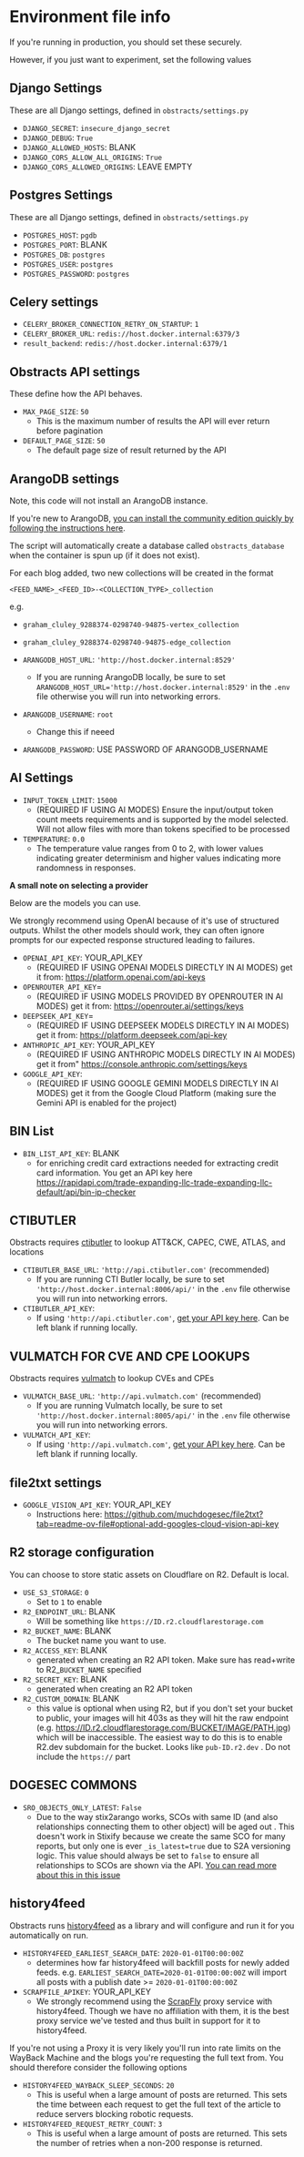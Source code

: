 # Environment file info

If you're running in production, you should set these securely.

However, if you just want to experiment, set the following values

## Django Settings

These are all Django settings, defined in `obstracts/settings.py`

* `DJANGO_SECRET`: `insecure_django_secret`
* `DJANGO_DEBUG`: `True`
* `DJANGO_ALLOWED_HOSTS`: BLANK
* `DJANGO_CORS_ALLOW_ALL_ORIGINS`: `True`
* `DJANGO_CORS_ALLOWED_ORIGINS`: LEAVE EMPTY

## Postgres Settings

These are all Django settings, defined in `obstracts/settings.py`

* `POSTGRES_HOST`: `pgdb`
* `POSTGRES_PORT`: BLANK
* `POSTGRES_DB`: `postgres`
* `POSTGRES_USER`: `postgres`
* `POSTGRES_PASSWORD`: `postgres`

## Celery settings

* `CELERY_BROKER_CONNECTION_RETRY_ON_STARTUP`: `1`
* `CELERY_BROKER_URL`: `redis://host.docker.internal:6379/3`
* `result_backend`: `redis://host.docker.internal:6379/1`

## Obstracts API settings

These define how the API behaves.

* `MAX_PAGE_SIZE`: `50`
	* This is the maximum number of results the API will ever return before pagination
* `DEFAULT_PAGE_SIZE`: `50`
	* The default page size of result returned by the API

## ArangoDB settings

Note, this code will not install an ArangoDB instance.

If you're new to ArangoDB, [you can install the community edition quickly by following the instructions here](https://arangodb.com/community-server/).

The script will automatically create a database called `obstracts_database` when the container is spun up (if it does not exist).

For each blog added, two new collections will be created in the format

`<FEED_NAME>_<FEED_ID>-<COLLECTION_TYPE>_collection`

e.g.

* `graham_cluley_9288374-0298740-94875-vertex_collection`
* `graham_cluley_9288374-0298740-94875-edge_collection`


* `ARANGODB_HOST_URL`: `'http://host.docker.internal:8529'`
	* If you are running ArangoDB locally, be sure to set `ARANGODB_HOST_URL='http://host.docker.internal:8529'` in the `.env` file otherwise you will run into networking errors.
* `ARANGODB_USERNAME`: `root`
	* Change this if neeed
* `ARANGODB_PASSWORD`: USE PASSWORD OF ARANGODB_USERNAME

## AI Settings

* `INPUT_TOKEN_LIMIT`: `15000`
	* (REQUIRED IF USING AI MODES) Ensure the input/output token count meets requirements and is supported by the model selected. Will not allow files with more than tokens specified to be processed
* `TEMPERATURE`: `0.0` 
	* The temperature value ranges from 0 to 2, with lower values indicating greater determinism and higher values indicating more randomness in responses.

**A small note on selecting a provider**

Below are the models you can use.

We strongly recommend using OpenAI because of it's use of structured outputs. Whilst the other models should work, they can often ignore prompts for our expected response structured leading to failures.

* `OPENAI_API_KEY`: YOUR_API_KEY
	* (REQUIRED IF USING OPENAI MODELS DIRECTLY IN AI MODES) get it from: https://platform.openai.com/api-keys
* `OPENROUTER_API_KEY`=
	* (REQUIRED IF USING MODELS PROVIDED BY OPENROUTER IN AI MODES) get it from: https://openrouter.ai/settings/keys
* `DEEPSEEK_API_KEY`=
	* (REQUIRED IF USING DEEPSEEK MODELS DIRECTLY IN AI MODES) get it from: https://platform.deepseek.com/api-key
* `ANTHROPIC_API_KEY`: YOUR_API_KEY
	* (REQUIRED IF USING ANTHROPIC MODELS DIRECTLY IN AI MODES) get it from" https://console.anthropic.com/settings/keys
* `GOOGLE_API_KEY`:
	* (REQUIRED IF USING GOOGLE GEMINI MODELS DIRECTLY IN AI MODES) get it from the Google Cloud Platform (making sure the Gemini API is enabled for the project)

## BIN List

* `BIN_LIST_API_KEY`: BLANK
	*  for enriching credit card extractions needed for extracting credit card information. You get an API key here https://rapidapi.com/trade-expanding-llc-trade-expanding-llc-default/api/bin-ip-checker

## CTIBUTLER

Obstracts requires [ctibutler](https://github.com/muchdogesec/ctibutler) to lookup ATT&CK, CAPEC, CWE, ATLAS, and locations

* `CTIBUTLER_BASE_URL`: `'http://api.ctibutler.com'` (recommended)
	* If you are running CTI Butler locally, be sure to set `'http://host.docker.internal:8006/api/'` in the `.env` file otherwise you will run into networking errors.
* `CTIBUTLER_API_KEY`:
	* If using `'http://api.ctibutler.com'`, [get your API key here](http://app.ctibutler.com). Can be left blank if running locally.

## VULMATCH FOR CVE AND CPE LOOKUPS

Obstracts requires [vulmatch](https://github.com/muchdogesec/vulmatch) to lookup CVEs and CPEs

* `VULMATCH_BASE_URL`: `'http://api.vulmatch.com'` (recommended)
	* If you are running Vulmatch locally, be sure to set `'http://host.docker.internal:8005/api/'` in the `.env` file otherwise you will run into networking errors.
* `VULMATCH_API_KEY`:
	* If using `'http://api.vulmatch.com'`, [get your API key here](http://app.vulmatch.com). Can be left blank if running locally.

## file2txt settings

* `GOOGLE_VISION_API_KEY`: YOUR_API_KEY
	* Instructions here: https://github.com/muchdogesec/file2txt?tab=readme-ov-file#optional-add-googles-cloud-vision-api-key

## R2 storage configuration

You can choose to store static assets on Cloudflare on R2. Default is local.

* `USE_S3_STORAGE`: `0`
	* Set to `1` to enable
* `R2_ENDPOINT_URL`: BLANK
	* Will be something like `https://ID.r2.cloudflarestorage.com`
* `R2_BUCKET_NAME`: BLANK
	* The bucket name you want to use.
* `R2_ACCESS_KEY`: BLANK
	* generated when creating an R2 API token. Make sure has read+write to R2_`BUCKET_NAME` specified
* `R2_SECRET_KEY`: BLANK
	* generated when creating an R2 API token
* `R2_CUSTOM_DOMAIN`: BLANK
	* this value is optional when using R2, but if you don't set your bucket to public, your images will hit 403s as they will hit the raw endpoint (e.g. https://ID.r2.cloudflarestorage.com/BUCKET/IMAGE/PATH.jpg) which will be inaccessible. The easiest way to do this is to enable R2.dev subdomain for the bucket. Looks like `pub-ID.r2.dev` . Do not include the `https://` part

## DOGESEC COMMONS

* `SRO_OBJECTS_ONLY_LATEST`: `False`
	* Due to the way stix2arango works, SCOs with same ID (and also relationships connecting them to other object) will be aged out . This doesn't work in Stixify because we create the same SCO for many reports, but only one is ever `_is_latest=true` due to S2A versioning logic. This value should always be set to `false` to ensure all relationships to SCOs are shown via the API. [You can read more about this in this issue](https://github.com/muchdogesec/dogesec_commons/issues/47)

## history4feed

Obstracts runs [history4feed](https://github.com/muchdogesec/history4feed) as a library and will configure and run it for you automatically on run.

* `HISTORY4FEED_EARLIEST_SEARCH_DATE`: `2020-01-01T00:00:00Z`
	* determines how far history4feed will backfill posts for newly added feeds. e.g. `EARLIEST_SEARCH_DATE=2020-01-01T00:00:00Z` will import all posts with a publish date >= `2020-01-01T00:00:00Z`
* `SCRAPFILE_APIKEY`: YOUR_API_KEY
	* We strongly recommend using the [ScrapFly](https://scrapfly.io/) proxy service with history4feed. Though we have no affiliation with them, it is the best proxy service we've tested and thus built in support for it to history4feed.

If you're not using a Proxy it is very likely you'll run into rate limits on the WayBack Machine and the blogs you're requesting the full text from. You should therefore consider the following options

* `HISTORY4FEED_WAYBACK_SLEEP_SECONDS`: `20`
	* This is useful when a large amount of posts are returned. This sets the time between each request to get the full text of the article to reduce servers blocking robotic requests.
* `HISTORY4FEED_REQUEST_RETRY_COUNT`: `3`
	* This is useful when a large amount of posts are returned. This sets the number of retries when a non-200 response is returned.